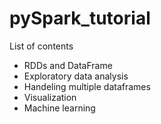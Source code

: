 # pySpark_tutorial

List of contents 

- RDDs and DataFrame 
- Exploratory data analysis
- Handeling multiple dataframes 
- Visualization 
- Machine learning 
